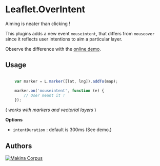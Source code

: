 Leaflet.OverIntent
==================

Aiming is neater than clicking !

This plugins adds a new event ``mouseintent``, that differs from ``mouseover`` since
it reflects user intentions to aim a particular layer.

Observe the difference with the [online demo](http://makinacorpus.github.io/Leaflet.OverIntent/).


Usage
-----

```javascript

    var marker = L.marker([lat, lng]).addTo(map);

    marker.on('mouseintent', function (e) {
        // User meant it !
    });
```

( *works with markers and vectorial layers* )

**Options**

* ``intentDuration`` : default is 300ms (See demo.)


Authors
-------

[![Makina Corpus](http://depot.makina-corpus.org/public/logo.gif)](http://makinacorpus.com)
